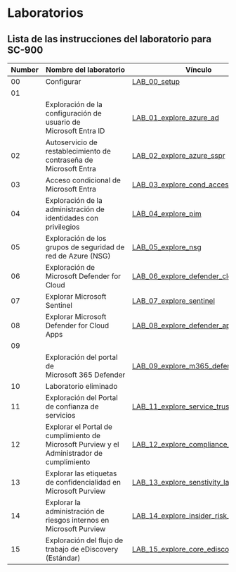 
# Laboratorios

## Lista de las instrucciones del laboratorio para SC-900

| **Number** | **Nombre del laboratorio** | **Vínculo** |
|------|---------|----|
| 00 | Configurar | [LAB_00_setup](LAB_00_setup.md) |
| 01
           | Exploración de la configuración de usuario de Microsoft Entra ID | [LAB_01_explore_azure_ad](LAB_01_explore_azure_ad.md) |
| 02 | Autoservicio de restablecimiento de contraseña de Microsoft Entra | [LAB_02_explore_azure_sspr](LAB_02_explore_azure_sspr.md) |
| 03 | Acceso condicional de Microsoft Entra | [LAB_03_explore_cond_access](LAB_03_explore_cond_access.md) |
| 04 | Exploración de la administración de identidades con privilegios | [LAB_04_explore_pim](LAB_04_explore_pim.md) |
| 05 | Exploración de los grupos de seguridad de red de Azure (NSG) | [LAB_05_explore_nsg](LAB_05_explore_nsg.md) |
| 06 | Exploración de Microsoft Defender for Cloud | [LAB_06_explore_defender_cloud](LAB_06_explore_defender_cloud.md) |
| 07 | Explorar Microsoft Sentinel | [LAB_07_explore_sentinel](LAB_07_explore_sentinel.md) |
| 08 | Explorar Microsoft Defender for Cloud Apps | [LAB_08_explore_defender_apps](LAB_08_explore_defender_apps.md) |
| 09
           | Exploración del portal de Microsoft 365 Defender | [LAB_09_explore_m365_defender_portal](LAB_09_explore_m365_defender_portal.md) |
| 10 | Laboratorio eliminado |  |
| 11 | Exploración del Portal de confianza de servicios | [LAB_11_explore_service_trust_portal](LAB_11_explore_service_trust_portal.md) |
| 12 | Explorar el Portal de cumplimiento de Microsoft Purview y el Administrador de cumplimiento | [LAB_12_explore_compliance_mgr](LAB_12_explore_compliance_mgr.md) |
| 13 | Explorar las etiquetas de confidencialidad en Microsoft Purview | [LAB_13_explore_senstivity_labels](LAB_13_explore_senstivity_labels.md) |
| 14 | Explorar la administración de riesgos internos en Microsoft Purview | [LAB_14_explore_insider_risk_mgt](LAB_14_explore_insider_risk_mgt.md) |
| 15 | Exploración del flujo de trabajo de eDiscovery (Estándar) | [LAB_15_explore_core_ediscovery](LAB_15_explore_core_ediscovery.md) |
